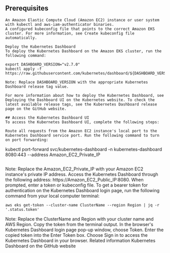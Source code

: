 
## Prerequisites
```
An Amazon Elastic Compute Cloud (Amazon EC2) instance or user system with kubectl and aws-iam-authenticator binaries.
A configured kubeconfig file that points to the correct Amazon EKS cluster. For more information, see Create kubeconfig file automatically.

Deploy the Kubernetes Dashboard
To deploy the Kubernetes Dashboard on the Amazon EKS cluster, run the following command:
```
```
export DASHBOARD_VERSION="v2.7.0"
kubectl apply -f https://raw.githubusercontent.com/kubernetes/dashboard/${DASHBOARD_VERSION}/aio/deploy/recommended.yaml
```
```
Note: Replace DASHBOARD_VERSION with the appropriate Kubernetes Dashboard release tag value.

For more information about how to deploy the Kubernetes Dashboard, see Deploying the Dashboard UI on the Kubernetes website. To check the latest available release tags, see the Kubernetes Dashboard release page on the GitHub website.
```
```
## Access the Kubernetes Dashboard UI
To access the Kubernetes Dashboard UI, complete the following steps:

Route all requests from the Amazon EC2 instance's local port to the Kubernetes Dashboard service port. Run the following command to turn on port forwarding:
```
kubectl port-forward svc/kubernetes-dashboard -n kubernetes-dashboard 8080:443 --address Amazon_EC2_Private_IP
```
```
Note: Replace the Amazon_EC2_Private_IP with your Amazon EC2 instance's private IP address.
Access the Kubernetes Dashboard through the following address: https://Amazon_EC2_Public_IP:8080.
When prompted, enter a token or kubeconfig file.
To get a bearer token for authentication on the Kubernetes Dashboard login page, run the following command from your local computer terminal:
```
aws eks get-token --cluster-name ClusterName --region Region | jq -r '.status.token'
```
Note: Replace the ClusterName and Region with your cluster name and AWS Region.
Copy the token from the terminal output.
In the browser's Kubernetes Dashboard login page pop-up window, choose Token. Enter the copied token into the Enter Token box.
Choose Sign in to access the Kubernetes Dashboard in your browser.
Related information
Kubernetes Dashboard on the GitHub website
